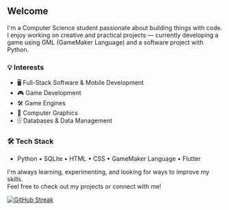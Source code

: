 ## Welcome

I'm a Computer Science student passionate about building things with code.  
I enjoy working on creative and practical projects — currently developing a game using GML (GameMaker Language) and a software project with Python.

### 💡 Interests
- 🖥 Full-Stack Software & Mobile Development  
- 🎮 Game Development  
- 🛠 Game Engines  
- 🎨 Computer Graphics  
- 🗄 Databases & Data Management

### 🛠 Tech Stack
- Python • SQLite • HTML • CSS • GameMaker Language • Flutter

I'm always learning, experimenting, and looking for ways to improve my skills.  
Feel free to check out my projects or connect with me!

<!---
unused
![Top Langs](https://github-readme-stats-git-master-zolducks-projects.vercel.app/api/top-langs/?username=zolduck0&layout=compact)
-->

[![GitHub Streak](https://streak-stats.demolab.com?user=zolduck0&theme=dawnfox)](https://git.io/streak-stats)
